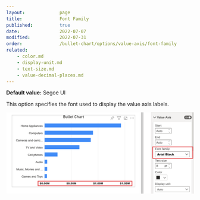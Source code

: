 ```yaml
---
layout:             page
title:              Font Family
published:          true
date:               2022-07-07
modified:   	    2022-07-31
order:              /bullet-chart/options/value-axis/font-family
related:
    - color.md
    - display-unit.md
    - text-size.md
    - value-decimal-places.md
---
```


**Default value:** Segoe UI

This option specifies the font used to display the value axis labels.

<img src="images/font-family.png" width="700">